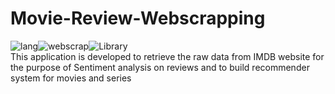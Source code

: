 # Movie-Review-Webscrapping

![lang](https://img.shields.io/badge/Python-3.6-green)![webscrap](https://img.shields.io/badge/Data%20Source-Web%20Scrapping-green)![Library](https://img.shields.io/badge/Library-Beautiful%20Soup-orange)
<br>This application is developed to retrieve the raw data from IMDB website for the purpose of Sentiment analysis on reviews and to build recommender system for movies and series 
